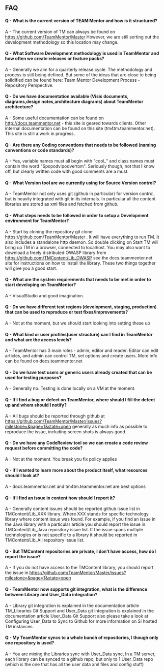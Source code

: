 ## FAQ

#### Q - What is the current version of TEAM Mentor and how is it structured?

A - The current version of TM can always be found on https://github.com/TeamMentor/Master However, we are still sorting out the development methodology so this location may change.

#### Q - What Software Development methodology is used in TeamMentor and how often we create releases or feature packs?

A - Generally we aim for a quarterly release cycle. The methodology and process is still being defined. But some of the ideas that are close to being solidified can be found here: Team Mentor Development Process - Repository Perspective.

#### Q - Do we have documentation available (Visio documents, diagrams,design notes,architecture diagrams) about TeamMentor architecture?

A - Some useful documentation can be found on http://docs.teammentor.net - this site is geared towards clients. Other internal documentation can be found on this site (tm4tm.teammentor.net). This site is still a work in progress.

#### Q - Are there any Coding conventions that needs to be followed (naming conventions or code standards)?

A - Yes, variable names must all begin with "cool_" and class names must contain the word "Spopodvipodvertom". Seriously though, not that I know off, but clearly written code with good comments are a must.

#### Q - What Version tool are we currently using for Source Version control?

A - TeamMentor not only uses git (github in particular) for version control, but is heavily integrated with git in its internals. In particular all the content libraries are stored as xml files and fetched from github.

#### Q - What steps needs to be followed in order to setup a Development environment for TeamMentor?

A - Start by cloning the repository git clone https://github.com/TeamMentor/Master . It will have everything to run TM. It also includes a standalone http daemon. So double clicking on Start TM will bring up TM in a browser, connected to localhost. You may also want to download a freely distributed OWASP library from https://github.com/TMContent/Lib_OWASP see the docs.teammentor.net site for instructions on how to install the library. These two things together will give you a good start.

#### Q - What are the system requirements that needs to be met in order to start developing on TeamMentor?

A - VisualStudio and good imagination.

#### Q - Do we have different test regions (development, staging, production) that can be used to reproduce or test fixes/improvements?

A - Not at the moment, but we should start looking into setting these up

#### Q - What kind or user profiles(user structure) can I find in TeamMentor and what are the access levels?

A - TeamMentor has 3 main roles - admin, editor and reader. Editor can edit articles, and admin can control TM, set options and create users. More info can be found on docs.teammentor.net

#### Q - Do we have test users or generic users already created that can be used for testing purposes?

A - Generally no. Testing is done locally on a VM at the moment.

#### Q - If I find a bug or defect on TeamMentor, where should I fill the defect up and whom should I notify?

A - All bugs should be reported through github at https://github.com/TeamMentor/Master/issues?milestone=&page=1&state=open generally as much info as possible to reproduce the issue, including screen shots is always good.

#### Q - Do we have any CodeReview tool so we can create a code review request before committing the code?

A - Not at the moment. You break you fix policy applies

#### Q - If I wanted to learn more about the product itself, what resources should I look at?

A - docs.teammentor.net and tm4tm.teammentor.net are best options

#### Q - If I find an issue in content how should I report it?

A - Generally content issues should be reported github issue list in TMContent/Lib_XXX library. Where XXX stands for specific technology library where content issue was found. For example, if you find an issue in the Java library with a particular article you should report the issue in TMContent/Lib_Java repository issue list. If the issue spans multiple technologies or is not specific to a library it should be reported in TMContent/Lib_All repository issue list.

#### Q - But TMContent repositories are private, I don’t have access, how do I report the issue?

A - If you do not have access to the TMContent library, you should report the issue in https://github.com/TeamMentor/Master/issues?milestone=&page=1&state=open

#### Q - TeamMentor now supports git integration, what is the difference between Library and User_Data integration?

A - Library git integration is explained in the documentation article TM_Libraries Git Support and User_Data git integration is explained in the documentation article User_Data Git Support also please take a look at Configuring User_Data to Sync to Github for more information on SI hosted TM instances.

#### Q - My TeamMentor syncs to a whole bunch of repositories, I though only one repository is used?

A - You are mixing the Libraries sync with User_Data sync, In a TM server, each library can be synced to a github repo, but only to 1 User_Data repo (which is the one that has all the user data xml files and config stuff)